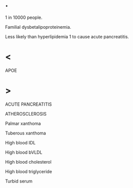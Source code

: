 # .

1 in 10000 people.

Familial dysbetalipoproteinemia.

Less likely than hyperlipidemia 1 to cause acute pancreatitis.

# <

APOE

# >

ACUTE PANCREATITIS

ATHEROSCLEROSIS

Palmar xanthoma

Tuberous xanthoma

High blood IDL

High blood bVLDL

High blood cholesterol

High blood triglyceride

Turbid serum

